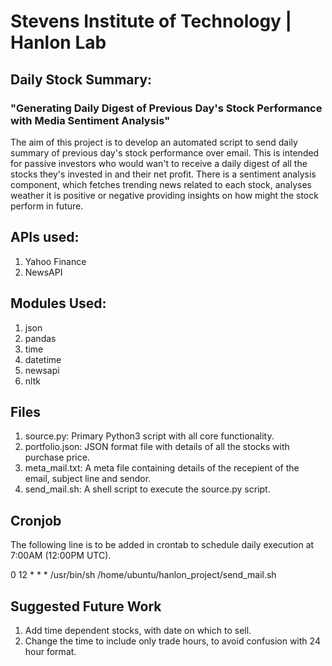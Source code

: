 # Stevens Institute of Technology | Hanlon Lab
## Daily Stock Summary: 
### "Generating Daily Digest of Previous Day's Stock Performance with Media Sentiment Analysis"

The aim of this project is to develop an automated script to send daily summary of previous day's stock performance over email.
This is intended for passive investors who would wan't to receive a daily digest of all the stocks they's invested in and their net profit.
There is a sentiment analysis component, which fetches trending news related to each stock, analyses weather it is positive or negative providing insights on how might the stock perform in future.

## APIs used:
1. Yahoo Finance
2. NewsAPI

## Modules Used:
1. json
2. pandas
3. time
4. datetime
5. newsapi
6. nltk

## Files
1. source.py: Primary Python3 script with all core functionality.
2. portfolio.json: JSON format file with details of all the stocks with purchase price.
3. meta_mail.txt: A meta file containing details of the recepient of the email, subject line and sendor.
4. send_mail.sh: A shell script to execute the source.py script.

## Cronjob
The following line is to be added in crontab to schedule daily execution at 7:00AM (12:00PM UTC).

0 12 * * * /usr/bin/sh /home/ubuntu/hanlon_project/send_mail.sh

## Suggested Future Work
1. Add time dependent stocks, with date on which to sell.
2. Change the time to include only trade hours, to avoid confusion with 24 hour format.
